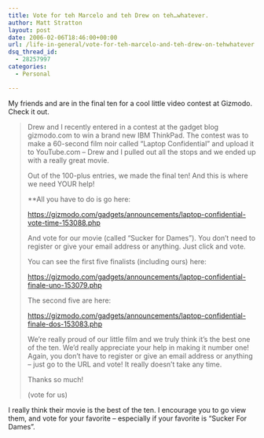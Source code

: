 ```yaml
---
title: Vote for teh Marcelo and teh Drew on teh…whatever.
author: Matt Stratton
layout: post
date: 2006-02-06T18:46:00+00:00
url: /life-in-general/vote-for-teh-marcelo-and-teh-drew-on-tehwhatever
dsq_thread_id:
  - 28257997
categories:
  - Personal

---
```

My friends and are in the final ten for a cool little video contest at Gizmodo. Check it out.

> Drew and I recently entered in a contest at the gadget blog gizmodo.com to win a brand new IBM ThinkPad. The contest was to make a 60-second film noir called &#8220;Laptop Confidential&#8221; and upload it to YouTube.com &#8211; Drew and I pulled out all the stops and we ended up with a really great movie.
> 
> Out of the 100-plus entries, we made the final ten! And this is where we need YOUR help!
> 
> **All you have to do is go here:</p> 
> 
> <https://gizmodo.com/gadgets/announcements/laptop-confidential-vote-time-153088.php>
> 
> And vote for our movie (called &#8220;Sucker for Dames&#8221;). You don&#8217;t need to register or give your email address or anything. Just click and vote.</strong>
> 
> You can see the first five finalists (including ours) here:
> 
> <https://gizmodo.com/gadgets/announcements/laptop-confidential-finale-uno-153079.php>
> 
> The second five are here:
> 
> <https://gizmodo.com/gadgets/announcements/laptop-confidential-finale-dos-153083.php>
> 
> We&#8217;re really proud of our little film and we truly think it&#8217;s the best one of the ten. We&#8217;d really appreciate your help in making it number one! Again, you don&#8217;t have to register or give an email address or anything &#8211; just go to the URL and vote! It really doesn&#8217;t take any time.
> 
> Thanks so much!
> 
> (vote for us) </blockquote> 
> 
> I really think their movie is the best of the ten. I encourage you to go view them, and vote for your favorite &#8211; especially if your favorite is &#8220;Sucker For Dames&#8221;.